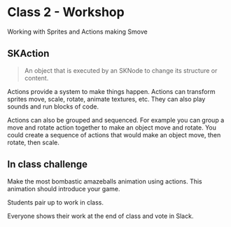 # Class 2 - Workshop

Working with Sprites and Actions making Smove

## SKAction 

> An object that is executed by an SKNode to change its structure or content.

Actions provide a system to make things happen. Actions can transform sprites
move, scale, rotate, animate textures, etc. They can also play sounds and run 
blocks of code. 

Actions can also be grouped and sequenced. For example you can group a move
and rotate action together to make an object move and rotate. You could 
create a sequence of actions that would make an object move, then rotate, 
then scale. 

## In class challenge 

Make the most bombastic amazeballs animation using actions. This animation 
should introduce your game.

Students pair up to work in class. 

Everyone shows their work at the end of class and vote in Slack. 

